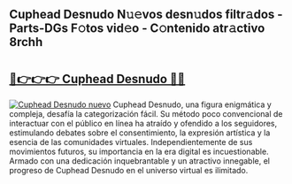 ## Cuphead Desnudo N𝚞𝚎vos desn𝚞dos filtr𝚊dos - Parts-DGs F𝚘tos vid𝚎o - C𝚘ntenido atr𝚊ctivo 8rchh

# <h2><a href="http://mb287f.tromn.icu/?c=Cuphead+Desnudo">🔗👉👉👉 Cuphead Desnudo 🔗🔗</a></h2>

[![Cuphead Desnudo nuevo](https://i.imgur.com/pEAQMta.gif)](http://mb287f.tromn.icu/?c=Cuphead+Desnudo)
Cuphead Desnudo, una figura enigmática y compleja, desafía la categorización fácil. Su método poco convencional de interactuar con el público en línea ha atraído y ofendido a los seguidores, estimulando debates sobre el consentimiento, la expresión artística y la esencia de las comunidades virtuales. Independientemente de sus movimientos futuros, su importancia en la era digital es incuestionable. Armado con una dedicación inquebrantable y un atractivo innegable, el progreso de Cuphead Desnudo en el universo virtual es ilimitado.
